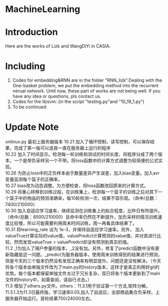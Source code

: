 # MachineLearning
# Introduction
Here are the works of Lizk and WangDiYi in CASIA.
# Including
1. Codes for embedding&RNN are in the folder "RNN_lizk".Dealing with the One-basket problem, we put the embedding method into the recurrent nerual network. Until now, these part of works are not being well. If you have any idea or questions, pls contact us.
2. Codes for the libsvm: (in the script "testing.py"and "10_19_1.py")
3. To be continued



# Update Note
onlinux.py 	最初上服务器版本
10.21 	加入了循环控制，读写控制，可以保存结果，完成了第一版可以连夜一直在服务器上运行的程序  
10.22 	加入了时间显示。检测每一轮训练和测试的时间长度，将程序分成了两个版本，一个是带负采样另一个不带。将loss函数中的计算方式调整为较简便的公式实现。  
10.26 	为防止loss中的正负样本由于数量差异产生误差，加入bias变量。加入avr变量监测每个篮子的正确率。  
10.27 	bias改为动态调整。为方便检查，将loss函数改回原来的计算方式。  
10.29 	将重心转移到训练过程，在训练集上，检测每一个篮子的训练之后对其下一个篮子中的物品的预测准确率，每10轮检测一次，结果不容乐观。（命中/总数：7400/210000）  
10.30 	加入自适应学习速率，继续监测在训练集上的拟合程度，比昨日有所提升。（命中/总数：8500/210000）且命中率仍然在不断提升，加负采样的情况训练速度比较慢，所以可能需要利用周末时间训练，周一再看具体结果了。  
10.31  将learning_rate 设为 1e-3，并保持自适应学习速率。另外， 加入valueTrue计算实际的value值，valuePredict计算预测的value值，并对其进行比较，然而发现valueTrue > valuePredict却没有预测到真实的值。  
11.2  _1为加入了用户参量的版本，_2没有加。另外，修复了predict函数中没有更新隐藏层这一问题。_predict为服务器版本，使用周末训练得到的结果进行预测，但是今天的三个版本仍然没有发现正确率有明显提升。问题还是没有解决。（今天将各个版本由单独文件改为了main.py的history版本，这样才是真正利用好git的优势。每个版本都保留单独文件太过于冗长复杂，现已将各个版本更新到了main文件的history中，如需查阅，请自行点击。）  
11.3	增加了others.py文件。others：11.3.1用于验证第一个方法,矩阵分解。11.3.1.3为11.3日最终版，学习速率0.05,加入了自适应，全部商品集合负采样。上服务器开始运行。首轮结果750/24000左右。
